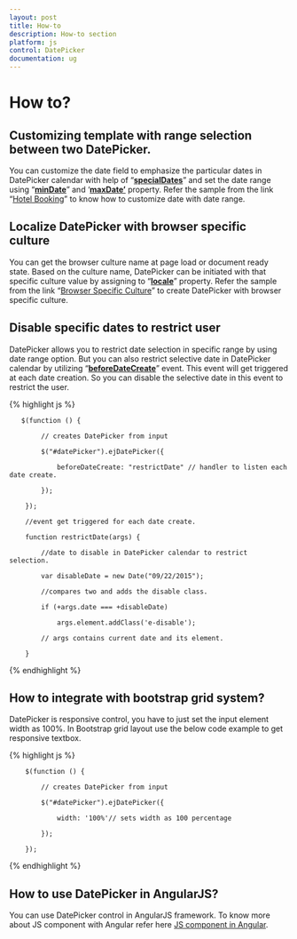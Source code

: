 ```yaml
---
layout: post
title: How-to
description: How-to section
platform: js
control: DatePicker
documentation: ug
---
```

# How to?

## Customizing template with range selection between two DatePicker. 

You can customize the date field to emphasize the particular dates in DatePicker calendar with help of “**[specialDates](http://help.syncfusion.com/js/api/ejdatepicker#members:specialdates "")**” and set the date range using “**[minDate](http://help.syncfusion.com/js/api/ejdatepicker#members:mindate "")**” and ‘**[maxDate’](http://help.syncfusion.com/js/api/ejdatepicker#members:maxdate "")** property. Refer the sample from the link “[Hotel Booking](http://jsplayground.syncfusion.com/bdr5k4cg# "")” to know how to customize date with date range.

## Localize DatePicker with browser specific culture

You can get the browser culture name at page load or document ready state. Based on the culture name, DatePicker can be initiated with that specific culture value by assigning to “**[locale](http://help.syncfusion.com/js/api/ejdatepicker#members:locale "")**” property. Refer the sample from the link “[Browser Specific Culture](http://www.syncfusion.com/kb/4904/datepicker-control-culture-have-to-change-based-on-the-browser-language# "")” to create DatePicker with browser specific culture.

## Disable specific dates to restrict user

DatePicker allows you to restrict date selection in specific range by using date range option. But you can also restrict selective date in DatePicker calendar by utilizing “**[beforeDateCreate](http://help.syncfusion.com/js/api/ejdatepicker#events:beforedatecreate "")**” event. This event will get triggered at each date creation. So you can disable the selective date in this event to restrict the user.

{% highlight js %}

       $(function () {

            // creates DatePicker from input

            $("#datePicker").ejDatePicker({

                beforeDateCreate: "restrictDate" // handler to listen each date create.

            });

        });

        //event get triggered for each date create.

        function restrictDate(args) {

            //date to disable in DatePicker calendar to restrict selection.

            var disableDate = new Date("09/22/2015");

            //compares two and adds the disable class.

            if (+args.date === +disableDate)

                args.element.addClass('e-disable');

            // args contains current date and its element.          

        }


{% endhighlight %}

## How to integrate with bootstrap grid system? 

DatePicker is responsive control, you have to just set the input element width as 100%. In Bootstrap grid layout use the below code example to get responsive textbox. 

{% highlight js %}

        $(function () {

            // creates DatePicker from input

            $("#datePicker").ejDatePicker({

                width: '100%'// sets width as 100 percentage

            });

        });

{% endhighlight %}

## How to use DatePicker in AngularJS?

You can use DatePicker control in AngularJS framework. To know more about JS component with Angular refer here [JS component in Angular](http://help.syncfusion.com/js/angularjs# "").

